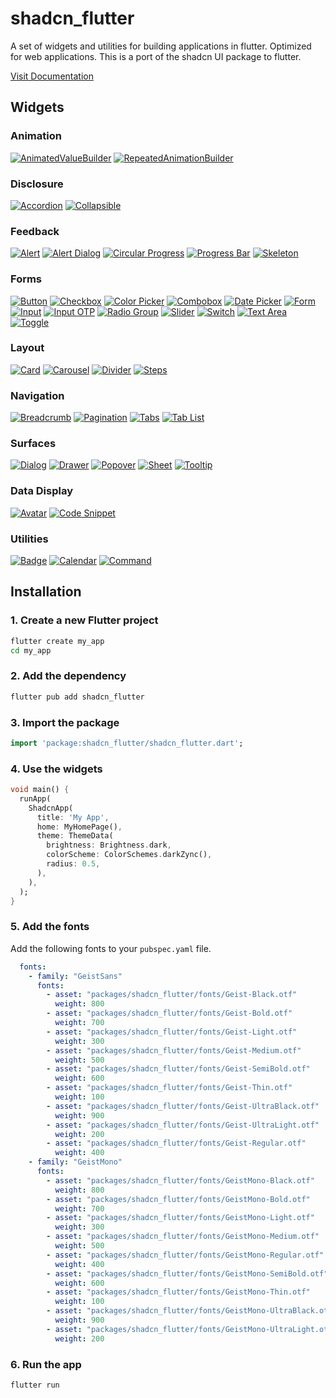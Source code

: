 # shadcn_flutter
A set of widgets and utilities for building applications in flutter.
Optimized for web applications.
This is a port of the shadcn UI package to flutter.

[Visit Documentation](https://sunarya-thito.github.io/shadcn_flutter/)

## Widgets

### Animation
[![AnimatedValueBuilder](https://raw.githubusercontent.com/sunarya-thito/shadcn_flutter/master/shadcn_flutter/docs_images/animatedvaluebuilder.png)](https://sunarya-thito.github.io/shadcn_flutter/#/components/animated_value_builder)
[![RepeatedAnimationBuilder](https://raw.githubusercontent.com/sunarya-thito/shadcn_flutter/master/shadcn_flutter/docs_images/repeatedanimationbuilder.png)](https://sunarya-thito.github.io/shadcn_flutter/#/components/repeated_animation_builder)

### Disclosure
[![Accordion](https://raw.githubusercontent.com/sunarya-thito/shadcn_flutter/master/shadcn_flutter/docs_images/accordion.png)](https://sunarya-thito.github.io/shadcn_flutter/#/components/accordion)
[![Collapsible](https://raw.githubusercontent.com/sunarya-thito/shadcn_flutter/master/shadcn_flutter/docs_images/collapsible.png)](https://sunarya-thito.github.io/shadcn_flutter/#/components/collapsible)

### Feedback
[![Alert](https://raw.githubusercontent.com/sunarya-thito/shadcn_flutter/master/shadcn_flutter/docs_images/alert.png)](https://sunarya-thito.github.io/shadcn_flutter/#/components/alert)
[![Alert Dialog](https://raw.githubusercontent.com/sunarya-thito/shadcn_flutter/master/shadcn_flutter/docs_images/alert_dialog.png)](https://sunarya-thito.github.io/shadcn_flutter/#/components/alert-dialog)
[![Circular Progress](https://raw.githubusercontent.com/sunarya-thito/shadcn_flutter/master/shadcn_flutter/docs_images/circular_progress.png)](https://sunarya-thito.github.io/shadcn_flutter/#/components/circular-progress)
[![Progress Bar](https://raw.githubusercontent.com/sunarya-thito/shadcn_flutter/master/shadcn_flutter/docs_images/progress.png)](https://sunarya-thito.github.io/shadcn_flutter/#/components/progress)
[![Skeleton](https://raw.githubusercontent.com/sunarya-thito/shadcn_flutter/master/shadcn_flutter/docs_images/skeleton.png)](https://sunarya-thito.github.io/shadcn_flutter/#/components/skeleton)

### Forms
[![Button](https://raw.githubusercontent.com/sunarya-thito/shadcn_flutter/master/shadcn_flutter/docs_images/button.png)](https://sunarya-thito.github.io/shadcn_flutter/#/components/button)
[![Checkbox](https://raw.githubusercontent.com/sunarya-thito/shadcn_flutter/master/shadcn_flutter/docs_images/checkbox.png)](https://sunarya-thito.github.io/shadcn_flutter/#/components/checkbox)
[![Color Picker](https://raw.githubusercontent.com/sunarya-thito/shadcn_flutter/master/shadcn_flutter/docs_images/colorpicker.png)](https://sunarya-thito.github.io/shadcn_flutter/#/components/color-picker)
[![Combobox](https://raw.githubusercontent.com/sunarya-thito/shadcn_flutter/master/shadcn_flutter/docs_images/combobox.png)](https://sunarya-thito.github.io/shadcn_flutter/#/components/combo-box)
[![Date Picker](https://raw.githubusercontent.com/sunarya-thito/shadcn_flutter/master/shadcn_flutter/docs_images/datepicker.png)](https://sunarya-thito.github.io/shadcn_flutter/#/components/date_picker)
[![Form](https://raw.githubusercontent.com/sunarya-thito/shadcn_flutter/master/shadcn_flutter/docs_images/form.png)](https://sunarya-thito.github.io/shadcn_flutter/#/components/form)
[![Input](https://raw.githubusercontent.com/sunarya-thito/shadcn_flutter/master/shadcn_flutter/docs_images/input.png)](https://sunarya-thito.github.io/shadcn_flutter/#/components/input)
[![Input OTP](https://raw.githubusercontent.com/sunarya-thito/shadcn_flutter/master/shadcn_flutter/docs_images/inputotp.png)](https://sunarya-thito.github.io/shadcn_flutter/#/components/input_otp)
[![Radio Group](https://raw.githubusercontent.com/sunarya-thito/shadcn_flutter/master/shadcn_flutter/docs_images/radiogroup.png)](https://sunarya-thito.github.io/shadcn_flutter/#/components/radio_group)
[![Slider](https://raw.githubusercontent.com/sunarya-thito/shadcn_flutter/master/shadcn_flutter/docs_images/slider.png)](https://sunarya-thito.github.io/shadcn_flutter/#/components/slider)
[![Switch](https://raw.githubusercontent.com/sunarya-thito/shadcn_flutter/master/shadcn_flutter/docs_images/switch.png)](https://sunarya-thito.github.io/shadcn_flutter/#/components/switch)
[![Text Area](https://raw.githubusercontent.com/sunarya-thito/shadcn_flutter/master/shadcn_flutter/docs_images/textarea.png)](https://sunarya-thito.github.io/shadcn_flutter/#/components/text_area)
[![Toggle](https://raw.githubusercontent.com/sunarya-thito/shadcn_flutter/master/shadcn_flutter/docs_images/toggle.png)](https://sunarya-thito.github.io/shadcn_flutter/#/components/toggle)

### Layout
[![Card](https://raw.githubusercontent.com/sunarya-thito/shadcn_flutter/master/shadcn_flutter/docs_images/card.png)](https://sunarya-thito.github.io/shadcn_flutter/#/components/card)
[![Carousel](https://raw.githubusercontent.com/sunarya-thito/shadcn_flutter/master/shadcn_flutter/docs_images/carousel.png)](https://sunarya-thito.github.io/shadcn_flutter/#/components/carousel)
[![Divider](https://raw.githubusercontent.com/sunarya-thito/shadcn_flutter/master/shadcn_flutter/docs_images/divider.png)](https://sunarya-thito.github.io/shadcn_flutter/#/components/divider)
[![Steps](https://raw.githubusercontent.com/sunarya-thito/shadcn_flutter/master/shadcn_flutter/docs_images/steps.png)](https://sunarya-thito.github.io/shadcn_flutter/#/components/steps)

### Navigation
[![Breadcrumb](https://raw.githubusercontent.com/sunarya-thito/shadcn_flutter/master/shadcn_flutter/docs_images/breadcrumb.png)](https://sunarya-thito.github.io/shadcn_flutter/#/components/breadcrumb)
[![Pagination](https://raw.githubusercontent.com/sunarya-thito/shadcn_flutter/master/shadcn_flutter/docs_images/pagination.png)](https://sunarya-thito.github.io/shadcn_flutter/#/components/pagination)
[![Tabs](https://raw.githubusercontent.com/sunarya-thito/shadcn_flutter/master/shadcn_flutter/docs_images/tabs.png)](https://sunarya-thito.github.io/shadcn_flutter/#/components/tabs)
[![Tab List](https://raw.githubusercontent.com/sunarya-thito/shadcn_flutter/master/shadcn_flutter/docs_images/tablist.png)](https://sunarya-thito.github.io/shadcn_flutter/#/components/tab_list)

### Surfaces
[![Dialog](https://raw.githubusercontent.com/sunarya-thito/shadcn_flutter/master/shadcn_flutter/docs_images/dialog.png)](https://sunarya-thito.github.io/shadcn_flutter/#/components/dialog)
[![Drawer](https://raw.githubusercontent.com/sunarya-thito/shadcn_flutter/master/shadcn_flutter/docs_images/drawer.png)](https://sunarya-thito.github.io/shadcn_flutter/#/components/drawer)
[![Popover](https://raw.githubusercontent.com/sunarya-thito/shadcn_flutter/master/shadcn_flutter/docs_images/popover.png)](https://sunarya-thito.github.io/shadcn_flutter/#/components/popover)
[![Sheet](https://raw.githubusercontent.com/sunarya-thito/shadcn_flutter/master/shadcn_flutter/docs_images/sheet.png)](https://sunarya-thito.github.io/shadcn_flutter/#/components/sheet)
[![Tooltip](https://raw.githubusercontent.com/sunarya-thito/shadcn_flutter/master/shadcn_flutter/docs_images/tooltip.png)](https://sunarya-thito.github.io/shadcn_flutter/#/components/tooltip)

### Data Display
[![Avatar](https://raw.githubusercontent.com/sunarya-thito/shadcn_flutter/master/shadcn_flutter/docs_images/avatar.png)](https://sunarya-thito.github.io/shadcn_flutter/#/components/avatar)
[![Code Snippet](https://raw.githubusercontent.com/sunarya-thito/shadcn_flutter/master/shadcn_flutter/docs_images/codesnippet.png)](https://sunarya-thito.github.io/shadcn_flutter/#/components/code-snippet)

### Utilities
[![Badge](https://raw.githubusercontent.com/sunarya-thito/shadcn_flutter/master/shadcn_flutter/docs_images/badge.png)](https://sunarya-thito.github.io/shadcn_flutter/#/components/badge)
[![Calendar](https://raw.githubusercontent.com/sunarya-thito/shadcn_flutter/master/shadcn_flutter/docs_images/calendar.png)](https://sunarya-thito.github.io/shadcn_flutter/#/components/calendar)
[![Command](https://raw.githubusercontent.com/sunarya-thito/shadcn_flutter/master/shadcn_flutter/docs_images/command.png)](https://sunarya-thito.github.io/shadcn_flutter/#/components/command)

## Installation
### 1. Create a new Flutter project
```bash
flutter create my_app
cd my_app
```
### 2. Add the dependency
```bash
flutter pub add shadcn_flutter
```
### 3. Import the package
```dart
import 'package:shadcn_flutter/shadcn_flutter.dart';
```
### 4. Use the widgets
```dart
void main() {
  runApp(
    ShadcnApp(
      title: 'My App',
      home: MyHomePage(),
      theme: ThemeData(
        brightness: Brightness.dark,
        colorScheme: ColorSchemes.darkZync(),
        radius: 0.5,
      ),
    ),
  );
}
```
### 5. Add the fonts
Add the following fonts to your `pubspec.yaml` file.
```yaml
  fonts:
    - family: "GeistSans"
      fonts:
        - asset: "packages/shadcn_flutter/fonts/Geist-Black.otf"
          weight: 800
        - asset: "packages/shadcn_flutter/fonts/Geist-Bold.otf"
          weight: 700
        - asset: "packages/shadcn_flutter/fonts/Geist-Light.otf"
          weight: 300
        - asset: "packages/shadcn_flutter/fonts/Geist-Medium.otf"
          weight: 500
        - asset: "packages/shadcn_flutter/fonts/Geist-SemiBold.otf"
          weight: 600
        - asset: "packages/shadcn_flutter/fonts/Geist-Thin.otf"
          weight: 100
        - asset: "packages/shadcn_flutter/fonts/Geist-UltraBlack.otf"
          weight: 900
        - asset: "packages/shadcn_flutter/fonts/Geist-UltraLight.otf"
          weight: 200
        - asset: "packages/shadcn_flutter/fonts/Geist-Regular.otf"
          weight: 400
    - family: "GeistMono"
      fonts:
        - asset: "packages/shadcn_flutter/fonts/GeistMono-Black.otf"
          weight: 800
        - asset: "packages/shadcn_flutter/fonts/GeistMono-Bold.otf"
          weight: 700
        - asset: "packages/shadcn_flutter/fonts/GeistMono-Light.otf"
          weight: 300
        - asset: "packages/shadcn_flutter/fonts/GeistMono-Medium.otf"
          weight: 500
        - asset: "packages/shadcn_flutter/fonts/GeistMono-Regular.otf"
          weight: 400
        - asset: "packages/shadcn_flutter/fonts/GeistMono-SemiBold.otf"
          weight: 600
        - asset: "packages/shadcn_flutter/fonts/GeistMono-Thin.otf"
          weight: 100
        - asset: "packages/shadcn_flutter/fonts/GeistMono-UltraBlack.otf"
          weight: 900
        - asset: "packages/shadcn_flutter/fonts/GeistMono-UltraLight.otf"
          weight: 200
```
### 6. Run the app
```bash
flutter run
```